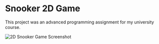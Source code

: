 # Snooker 2D Game
This project was an advanced programming assignment for my university course.

![2D Snooker Game Screenshot](https://i.ibb.co/fDgj6XC/2-D-snooker-1.png)
